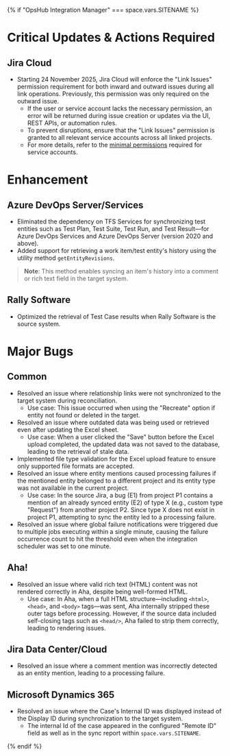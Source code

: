 {% if "OpsHub Integration Manager" === space.vars.SITENAME %}

# Critical Updates & Actions Required
## Jira Cloud
* Starting 24 November 2025, Jira Cloud will enforce the "Link Issues" permission requirement for both inward and outward issues during all link operations. Previously, this permission was only required on the outward issue.
  * If the user or service account lacks the necessary permission, an error will be returned during issue creation or updates via the UI, REST APIs, or automation rules.
  * To prevent disruptions, ensure that the "Link Issues" permission is granted to all relevant service accounts across all linked projects.
  * For more details, refer to the [minimal permissions](../connectors/jira.md#user-privileges) required for service accounts.

# Enhancement

## Azure DevOps Server/Services
* Eliminated the dependency on TFS Services for synchronizing test entities such as Test Plan, Test Suite, Test Run, and Test Result—for Azure DevOps Services and Azure DevOps Server (version 2020 and above).
* Added support for retrieving a work item/test entity's history using the utility method `getEntityRevisions`.
>**Note**:  This method enables syncing an item's history into a comment or rich text field in the target system.

## Rally Software
* Optimized the retrieval of Test Case results when Rally Software is the source system.

# Major Bugs

## Common
* Resolved an issue where relationship links were not synchronized to the target system during reconciliation.
  * Use case: This issue occurred when using the "Recreate" option if entity not found or deleted in the target.
* Resolved an issue where outdated data was being used or retrieved even after updating the Excel sheet.
  * Use case: When a user clicked the "Save" button before the Excel upload completed, the updated data was not saved to the database, leading to the retrieval of stale data.
* Implemented file type validation for the Excel upload feature to ensure only supported file formats are accepted.
* Resolved an issue where entity mentions caused processing failures if the mentioned entity belonged to a different project and its entity type was not available in the current project.
  * Use case: In the source Jira, a bug (E1) from project P1 contains a mention of an already synced entity (E2) of type X (e.g., custom type "Request") from another project P2. Since type X does not exist in project P1, attempting to sync the entity led to a processing failure.
* Resolved an issue where global failure notifications were triggered due to multiple jobs executing within a single minute, causing the failure occurrence count to hit the threshold even when the integration scheduler was set to one minute.

## Aha!
* Resolved an issue where valid rich text (HTML) content was not rendered correctly in Aha, despite being well-formed HTML.
  * Use case: In Aha, when a full HTML structure—including `<html>`, `<head>`, and `<body>` tags—was sent, Aha internally stripped these outer tags before processing. However, if the source data included self-closing tags such as `<head/>`, Aha failed to strip them correctly, leading to rendering issues.

## Jira Data Center/Cloud
* Resolved an issue where a comment mention was incorrectly detected as an entity mention, leading to a processing failure.

## Microsoft Dynamics 365
* Resolved an issue where the Case's Internal ID was displayed instead of the Display ID during synchronization to the target system.
  * The internal Id of the case appeared in the configured "Remote ID" field as well as in the sync report within <code class="expression">space.vars.SITENAME</code>.


{% endif %}